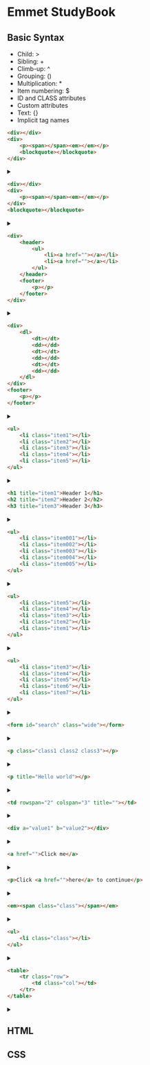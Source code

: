 # Emmet StudyBook

## Basic Syntax
* Child: >
* Sibling: +
* Climb-up: ^
* Grouping: ()
* Multiplication: *
* Item numbering: $
* ID and CLASS attributes
* Custom attributes
* Text: {}
* Implicit tag names
  

```html
<div></div>
<div>
    <p><span></span><em></em></p>
    <blockquote></blockquote>
</div>
```
<details>
<summary></summary>
<span>
div+div>p>span+em^bq
</span>
</details>

```html
<div></div>
<div>
    <p><span></span><em></em></p>
</div>
<blockquote></blockquote>
```
<details>
<summary></summary>
<span>
div+div>p>span+em^^bq
</span>
</details>

```html
<div>
    <header>
        <ul>
            <li><a href=""></a></li>
            <li><a href=""></a></li>
        </ul>
    </header>
    <footer>
        <p></p>
    </footer>
</div>
```
<details>
<summary></summary>
<span>
div>(header>ul>li*2>a)+footer>p
</span>
</details>

```html
<div>
    <dl>
        <dt></dt>
        <dd></dd>
        <dt></dt>
        <dd></dd>
        <dt></dt>
        <dd></dd>
    </dl>
</div>
<footer>
    <p></p>
</footer>
```
<details>
<summary></summary>
<span>
(div>dl>(dt+dd)*3)+footer>p
</span>
</details>

```html
<ul>
    <li class="item1"></li>
    <li class="item2"></li>
    <li class="item3"></li>
    <li class="item4"></li>
    <li class="item5"></li>
</ul>
```
<details>
<summary></summary>
<span>
ul>li.item$*5
</span>
</details>

```html
<h1 title="item1">Header 1</h1>
<h2 title="item2">Header 2</h2>
<h3 title="item3">Header 3</h3>
```
<details>
<summary></summary>
<span style='color: red;'>
h$[title=item$]{Header $}*3
</span>
</details>

```html
<ul>
    <li class="item001"></li>
    <li class="item002"></li>
    <li class="item003"></li>
    <li class="item004"></li>
    <li class="item005"></li>
</ul>
```
<details>
<summary></summary>
<span>
ul>li.item$$$*5
</span>
</details>

```html
<ul>
    <li class="item5"></li>
    <li class="item4"></li>
    <li class="item3"></li>
    <li class="item2"></li>
    <li class="item1"></li>
</ul>
```
<details>
<summary></summary>
<span style='color: red;'>
ul>li.item$@-*5
</span>
</details>

```html
<ul>
    <li class="item3"></li>
    <li class="item4"></li>
    <li class="item5"></li>
    <li class="item6"></li>
    <li class="item7"></li>
</ul>
```
<details>
<summary></summary>
<span style='color: red;'>
ul>li.item$@3*5
</span>
</details>

```html
<form id="search" class="wide"></form>
```
<details>
<summary></summary>
<span>
form#search.wide
</span>
</details>

```html
<p class="class1 class2 class3"></p>
```
<details>
<summary></summary>
<span>
p.class1.class2.class3
</span>
</details>

```html
<p title="Hello world"></p>
```
<details>
<summary></summary>
<span>
p[title="Hello world"]
</span>
</details>

```html
<td rowspan="2" colspan="3" title=""></td>
```
<details>
<summary></summary>
<span>
td[rowspan=2 colspan=3 title]
</span>
</details>

```html
<div a="value1" b="value2"></div>
```
<details>
<summary></summary>
<span>
[a='value1' b="value2"]
</span>
</details>

```html
<a href="">Click me</a>
```
<details>
<summary></summary>
<span>
a{Click me}
</span>
</details>

```html
<p>Click <a href="">here</a> to continue</p>
```
<details>
<summary></summary>
<span>
p>{Click }+a{here}+{ to continue}
</span>
</details>

```html
<em><span class="class"></span></em>
```
<details>
<summary></summary>
<span>
em>.class
</span>
</details>

```html
<ul>
    <li class="class"></li>
</ul>
```
<details>
<summary></summary>
<span>
ul>.class
</span>
</details>

```html
<table>
    <tr class="row">
        <td class="col"></td>
    </tr>
</table>
```
<details>
<summary></summary>
<span>
table>.row>.col
</span>
</details>


## HTML
## CSS

